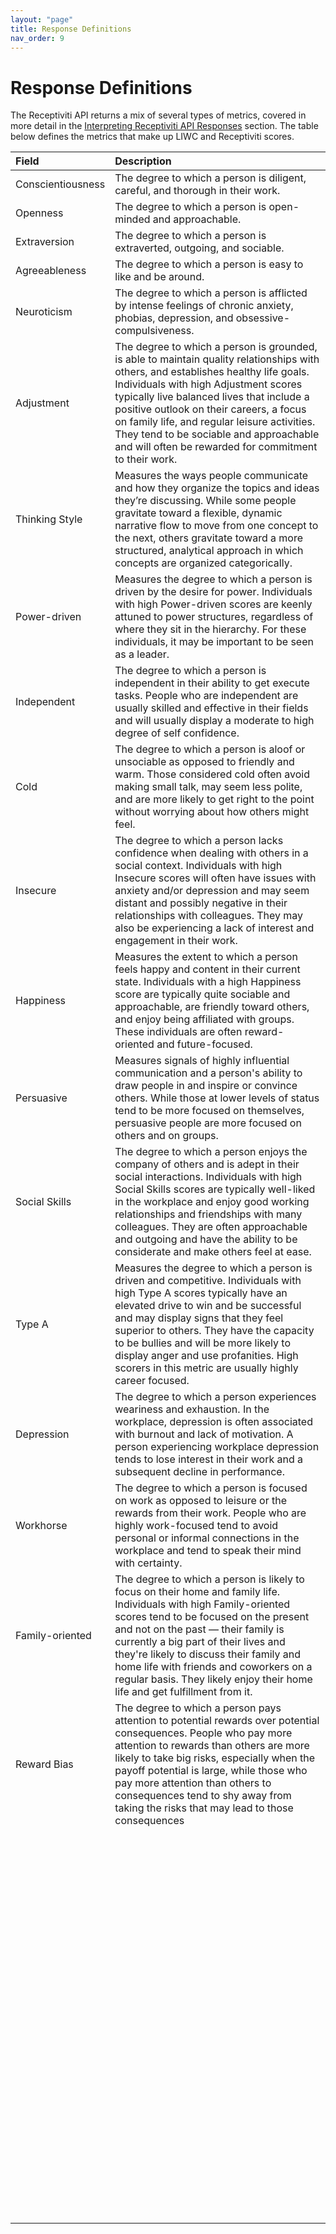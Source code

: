 ```yaml
---
layout: "page"
title: Response Definitions
nav_order: 9
---
```


# Response Definitions

The Receptiviti API returns a mix of several types of metrics, covered in more detail in the [Interpreting Receptiviti API Responses](interpreting_api_responses) section. The table below defines the metrics that make up LIWC and Receptiviti scores.

| Field       | Description        |
|:-------------|:------------------|
|Conscientiousness           |The degree to which a person is diligent, careful, and thorough in their work.                         |
|Openness           |The degree to which a person is open-minded and approachable.                        |
|Extraversion           |The degree to which a person is extraverted, outgoing, and sociable.                        |
|Agreeableness           |The degree to which a person is easy to like and be around.                        |
|Neuroticism           |The degree to which a person is afflicted by intense feelings of chronic anxiety, phobias, depression, and obsessive-compulsiveness.                         |
|Adjustment           |The degree to which a person is grounded, is able to maintain quality relationships with others, and establishes healthy life goals. Individuals with high Adjustment scores typically live balanced lives that include a positive outlook on their careers, a focus on family life, and regular leisure activities. They tend to be sociable and approachable and will often be rewarded for commitment to their work.                         |
|Thinking Style           |Measures the ways people communicate and how they organize the topics and ideas they’re discussing. While some people gravitate toward a flexible, dynamic narrative flow to move from one concept to the next, others gravitate toward a more structured, analytical approach in which concepts are organized categorically.                         |
|Power-driven           |Measures the degree to which a person is driven by the desire for power. Individuals with high Power-driven scores are keenly attuned to power structures, regardless of where they sit in the hierarchy. For these individuals, it may be important to be seen as a leader.                         |
|Independent           |The degree to which a person is independent in their ability to get execute tasks. People who are independent are usually skilled and effective in their fields and will usually display a moderate to high degree of self confidence.                        |
|Cold           |The degree to which a person is aloof or unsociable as opposed to friendly and warm. Those considered cold often avoid making small talk, may seem less polite, and are more likely to get right to the point without worrying about how others might feel.                         |
|Insecure           |The degree to which a person lacks confidence when dealing with others in a social context. Individuals with high Insecure scores will often have issues with anxiety and/or depression and may seem distant and possibly negative in their relationships with colleagues. They may also be experiencing a lack of interest and engagement in their work.                         |
|Happiness           |Measures the extent to which a person feels happy and content in their current state. Individuals with a high Happiness score are typically quite sociable and approachable, are friendly toward others, and enjoy being affiliated with groups. These individuals are often reward-oriented and future-focused.                         |
|Persuasive           |Measures signals of highly influential communication and a person's ability to draw people in and inspire or convince others. While those at lower levels of status tend to be more focused on themselves, persuasive people are more focused on others and on groups.                         |
|Social Skills           |The degree to which a person enjoys the company of others and is adept in their social interactions. Individuals with high Social Skills scores are typically well-liked in the workplace and enjoy good working relationships and friendships with many colleagues. They are often approachable and outgoing and have the ability to be considerate and make others feel at ease.                         |
|Type A           |Measures the degree to which a person is driven and competitive. Individuals with high Type A scores typically have an elevated drive to win and be successful and may display signs that they feel superior to others. They have the capacity to be bullies and will be more likely to display anger and use profanities. High scorers in this metric are usually highly career focused.                         |
|Depression           |The degree to which a person experiences weariness and exhaustion. In the workplace, depression is often associated with burnout and lack of motivation. A person experiencing workplace depression tends to lose interest in their work and a subsequent decline in performance.                         |
|Workhorse           |The degree to which a person is focused on work as opposed to leisure or the rewards from their work. People who are highly work-focused tend to avoid personal or informal connections in the workplace and tend to speak their mind with certainty.|
|Family-oriented           |The degree to which a person is likely to focus on their home and family life. Individuals with high Family-oriented scores tend to be focused on the present and not on the past — their family is currently a big part of their lives and they're likely to discuss their family and home life with friends and coworkers on a regular basis. They likely enjoy their home life and get fulfillment from it.                        |
|Reward Bias           |The degree to which a person pays attention to potential rewards over potential consequences. People who pay more attention to rewards than others are more likely to take big risks, especially when the payoff potential is large, while those who pay more attention than others to consequences tend to shy away from taking the risks that may lead to those consequences                         |
|           |                        |
|           |                        |
|           |                        |
|           |                        |
|           |                        |
|           |                        |
|           |                        |
|           |                        |
|           |                        |
|           |                        |
|           |                        |
|           |                        |
|           |                        |
|           |                        |
|           |                        |
|           |                        |
|           |                        |
|           |                        |
|           |                        |
|           |                        |
|           |                        |
|           |                        |
|           |                        |
|           |                        |
|           |                        |
|           |                        |
|           |                        |
|           |                        |
|           |                        |
|           |                        |
|           |                        |
|           |                        |
|           |                        |
|           |                        |
|           |                        |
|           |                        |
|           |                        |
|           |                        |
|           |                        |
|           |                        |
|           |                        |
|           |                        |
|           |                        |
|           |                        |
|           |                        |
|           |                        |
|           |                        |
|           |                        |
|           |                        |
|           |                        |
|           |                        |
|           |                        |
|           |                        |
|           |                        |
|           |                        |
|           |                        |
|           |                        |
|           |                        |
|           |                        |
|           |                        |
|           |                        |
|           |                        |
|           |                        |
|           |                        |
|           |                        |
|           |                        |
|           |                        |
|           |                        |
|           |                        |
|           |                        |
|           |                        |
|           |                        |
|           |                        |
|           |                        |
|           |                        |
|           |                        |
|           |                        |
|           |                        |
|           |                        |
|           |                        |
|           |                        |
|           |                        |
|           |                        |
|           |                        |
|           |                        |
|           |                        |
|           |                        |
|           |                        |
|           |                        |
|           |                        |
|           |                        |
|           |                        |
|           |                        |
|           |                        |
|           |                        |
|           |                        |
|           |                        |
|           |                        |
|           |                        |
|           |                        |
|           |                        |
|           |                        |
|           |                        |
|           |                        |
|           |                        |
